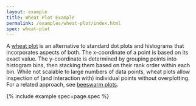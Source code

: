 ```yaml
---
layout: example
title: Wheat Plot Example
permalink: /examples/wheat-plot/index.html
spec: wheat-plot
---
```


A [wheat plot](http://www.perceptualedge.com/articles/visual_business_intelligence/the_datavis_jitterbug.pdf) is an alternative to standard dot plots and histograms that incorporates aspects of both. The x-coordinate of a point is based on its exact value. The y-coordinate is determined by grouping points into histogram bins, then stacking them based on their rank order within each bin. While not scalable to large numbers of data points, wheat plots allow inspection of (and interaction with) individual points without overplotting. For a related approach, see [beeswarm plots](../beeswarm-plots/).

{% include example spec=page.spec %}
